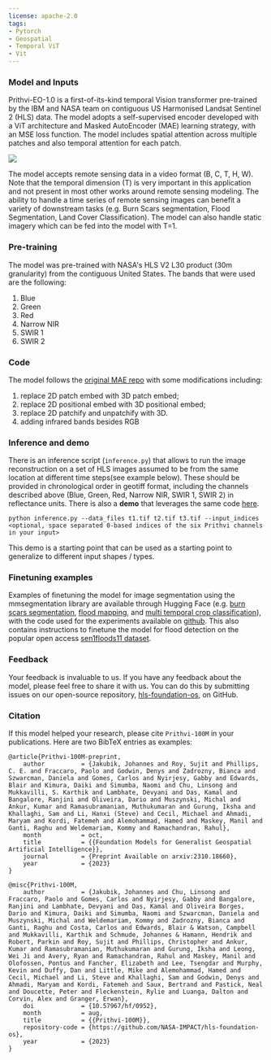 ```yaml
---
license: apache-2.0
tags:
- Pytorch
- Geospatial
- Temporal ViT
- Vit
---
```


### Model and Inputs
Prithvi-EO-1.0 is a first-of-its-kind temporal Vision transformer pre-trained by the IBM and NASA team on contiguous US Harmonised Landsat Sentinel 2 (HLS) data. The model adopts a self-supervised encoder developed with a ViT architecture and Masked AutoEncoder (MAE) learning strategy, with an MSE loss function. The model includes spatial attention across multiple patches and also temporal attention for each patch.

![](GFM.png)

The model accepts remote sensing data in a video format (B, C, T, H, W). Note that the temporal dimension (T) is very important in this application and not present in most other works around remote sensing modeling. The ability to handle a time series of remote sensing images can benefit a variety of downstream tasks (e.g. Burn Scars segmentation, Flood Segmentation, Land Cover Classification). The model can also handle static imagery which can be fed into the model with T=1.

### Pre-training
The model was pre-trained with NASA's HLS V2 L30 product (30m granularity) from the contiguous United States. The bands that were used are the following:

1.  Blue
2.  Green
3.  Red
4.  Narrow NIR
5.  SWIR 1
6.  SWIR 2

### Code
The model follows the [original MAE repo](https://github.com/facebookresearch/mae) with some modifications including:

1. replace 2D patch embed with 3D patch embed;
2. replace 2D positional embed with 3D positional embed;
3. replace 2D patchify and unpatchify with 3D.
4. adding infrared bands besides RGB

### Inference and demo
There is an inference script (`inference.py`) that allows to run the image reconstruction on a set of HLS images assumed to be from the same location at different time steps(see example below). These should be provided in chronological order in geotiff format, including the channels described above (Blue, Green, Red, Narrow NIR, SWIR 1, SWIR 2) in reflectance units. There is also a **demo** that leverages the same code [here](https://huggingface.co/spaces/ibm-nasa-geospatial/Prithvi-EO-1.0-demo).

```
python inference.py --data_files t1.tif t2.tif t3.tif --input_indices <optional, space separated 0-based indices of the six Prithvi channels in your input>
```

This demo is a starting point that can be used as a starting point to generalize to different input shapes / types.

### Finetuning examples
Examples of finetuning the model for image segmentation using the mmsegmentation library are available through Hugging Face (e.g. [burn scars segmentation](https://huggingface.co/ibm-nasa-geospatial/Prithvi-100M-burn-scar), [flood mapping](https://huggingface.co/ibm-nasa-geospatial/Prithvi-100M-sen1floods11), and [multi temporal crop classification](https://huggingface.co/ibm-nasa-geospatial/Prithvi-100M-multi-temporal-crop-classification)), with the code used for the experiments available on [github](https://github.com/NASA-IMPACT/hls-foundation-os/tree/main/fine-tuning-examples). This also contains instructions to finetune the model for flood detection on the popular open access [sen1floods11 dataset](https://github.com/cloudtostreet/Sen1Floods11).

### Feedback

Your feedback is invaluable to us. If you have any feedback about the model, please feel free to share it with us. You can do this by submitting issues on our open-source repository, [hls-foundation-os](https://github.com/NASA-IMPACT/hls-foundation-os/issues), on GitHub.

### Citation

If this model helped your research, please cite `Prithvi-100M` in your publications. Here are two BibTeX entries as examples:

```
@article{Prithvi-100M-preprint,
    author          = {Jakubik, Johannes and Roy, Sujit and Phillips, C. E. and Fraccaro, Paolo and Godwin, Denys and Zadrozny, Bianca and Szwarcman, Daniela and Gomes, Carlos and Nyirjesy, Gabby and Edwards, Blair and Kimura, Daiki and Simumba, Naomi and Chu, Linsong and Mukkavilli, S. Karthik and Lambhate, Devyani and Das, Kamal and Bangalore, Ranjini and Oliveira, Dario and Muszynski, Michal and Ankur, Kumar and Ramasubramanian, Muthukumaran and Gurung, Iksha and Khallaghi, Sam and Li, Hanxi (Steve) and Cecil, Michael and Ahmadi, Maryam and Kordi, Fatemeh and Alemohammad, Hamed and Maskey, Manil and Ganti, Raghu and Weldemariam, Kommy and Ramachandran, Rahul},
    month           = oct,
    title           = {{Foundation Models for Generalist Geospatial Artificial Intelligence}},
    journal         = {Preprint Available on arxiv:2310.18660},
    year            = {2023}
}

@misc{Prithvi-100M,
    author          = {Jakubik, Johannes and Chu, Linsong and Fraccaro, Paolo and Gomes, Carlos and Nyirjesy, Gabby and Bangalore, Ranjini and Lambhate, Devyani and Das, Kamal and Oliveira Borges, Dario and Kimura, Daiki and Simumba, Naomi and Szwarcman, Daniela and Muszynski, Michal and Weldemariam, Kommy and Zadrozny, Bianca and Ganti, Raghu and Costa, Carlos and Edwards, Blair & Watson, Campbell and Mukkavilli, Karthik and Schmude, Johannes & Hamann, Hendrik and Robert, Parkin and Roy, Sujit and Phillips, Christopher and Ankur, Kumar and Ramasubramanian, Muthukumaran and Gurung, Iksha and Leong, Wei Ji and Avery, Ryan and Ramachandran, Rahul and Maskey, Manil and Olofossen, Pontus and Fancher, Elizabeth and Lee, Tsengdar and Murphy, Kevin and Duffy, Dan and Little, Mike and Alemohammad, Hamed and Cecil, Michael and Li, Steve and Khallaghi, Sam and Godwin, Denys and Ahmadi, Maryam and Kordi, Fatemeh and Saux, Bertrand and Pastick, Neal and Doucette, Peter and Fleckenstein, Rylie and Luanga, Dalton and Corvin, Alex and Granger, Erwan},
    doi             = {10.57967/hf/0952},
    month           = aug,
    title           = {{Prithvi-100M}},
    repository-code = {https://github.com/NASA-IMPACT/hls-foundation-os},
    year            = {2023}
}
```